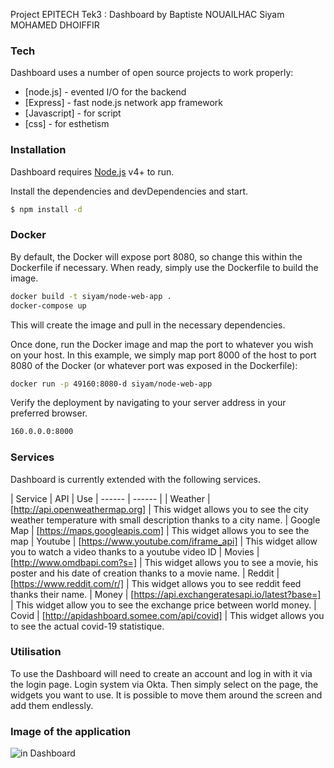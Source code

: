 Project EPITECH Tek3 : Dashboard by
Baptiste NOUAILHAC
Siyam MOHAMED DHOIFFIR

### Tech

Dashboard uses a number of open source projects to work properly:

* [node.js] - evented I/O for the backend
* [Express] - fast node.js network app framework
* [Javascript] - for script
* [css] - for esthetism

### Installation

Dashboard requires [Node.js](https://nodejs.org/) v4+ to run.

Install the dependencies and devDependencies and start.

```sh
$ npm install -d
```

### Docker

By default, the Docker will expose port 8080, so change this within the Dockerfile if necessary. When ready, simply use the Dockerfile to build the image.

```sh
docker build -t siyam/node-web-app .
docker-compose up
```
This will create the image and pull in the necessary dependencies.

Once done, run the Docker image and map the port to whatever you wish on your host. In this example, we simply map port 8000 of the host to port 8080 of the Docker (or whatever port was exposed in the Dockerfile):

```sh
docker run -p 49160:8080-d siyam/node-web-app
```

Verify the deployment by navigating to your server address in your preferred browser.

```sh
160.0.0.0:8000
```

### Services

Dashboard is currently extended with the following services.

| Service | API | Use
| ------ | ------ |
| Weather | [http://api.openweathermap.org] | This widget allows you to see the city weather temperature with small description thanks to a city name.
| Google Map | [https://maps.googleapis.com] | This widget allows you to see the map
| Youtube | [https://www.youtube.com/iframe_api] | This widget allow you to watch a video thanks to a youtube video ID
| Movies | [http://www.omdbapi.com?s=] | This widget allows you to see a movie, his poster and his date of creation thanks to a movie name.
| Reddit | [https://www.reddit.com/r/] | This widget allows you to see reddit feed thanks their name.
| Money | [https://api.exchangeratesapi.io/latest?base=] | This widget allow you to see the exchange price between world money.
| Covid | [http://apidashboard.somee.com/api/covid] | This widget allows you to see the actual covid-19 statistique.

### Utilisation

To use the Dashboard will need to create an account and log in with it via the login page.
Login system via Okta.
Then simply select on the page, the widgets you want to use.
It is possible to move them around the screen and add them endlessly.

### Image of the application

![in Dashboard](https://raw.githubusercontent.com/BNouailhac/Dashboard_Epitech/Image_Git/Cap.PNG)
